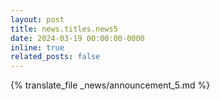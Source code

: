 ```yaml
---
layout: post
title: news.titles.news5
date: 2024-03-19 00:00:00-0000
inline: true
related_posts: false
---
```


{% translate_file _news/announcement_5.md %}
